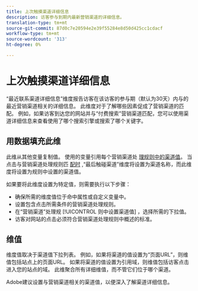 ```yaml
---
title: 上次触摸渠道详细信息
description: 访客参与到期内最新营销渠道的详细信息。
translation-type: tm+mt
source-git-commit: 87d0c7e20594e2e39f55284e8d50d425cc1cdacf
workflow-type: tm+mt
source-wordcount: '313'
ht-degree: 0%

---
```



# 上次触摸渠道详细信息

“最近联系渠道详细信息”维度报告访客在该访客的参与期（默认为30天）内与的最近营销渠道相关的详细信息。 此维度对于了解哪些因素促成了营销渠道的匹配。 例如，如果访客到达您的网站并与“付费搜索”营销渠道匹配，您可以使用渠道详细信息来查看使用了哪个搜索引擎或搜索了哪个关键字。

## 用数据填充此维

此维从其他变量复制值。 使用的变量引用每个营销渠道处 [理规则中的渠道值](/help/admin/admin/marketing-channels-admin.md)。 当点击与营销渠道处理规则匹 [配时](last-touch-channel.md) ,“最后触碰渠道”维度将设置为渠道名称，而此维度将设置为规则中设置的渠道值。

如果要将此维度设置为特定值，则需要执行以下步骤：

* 确保所需的维度值位于命中属性或自定义变量中。
* 设置包含点击所需条件的营销渠道处理规则。
* 在“营销渠道”处理规 [!UICONTROL 则中设置渠道值] ，选择所需的下拉值。
* 访客对网站的点击必须符合营销渠道处理规则中概述的标准。

## 维值

维度值取决于渠道值下拉列表。 例如，如果将渠道的值设置为“页面URL”，则维值包括站点上的页面URL。 如果将渠道的值设置为引用域，则维值包括访客点击进入您的站点的域。 此维聚合所有详细维值，而不管它们位于哪个渠道。

Adobe建议设置与营销渠道相关的渠道值，以便深入了解渠道详细信息。
